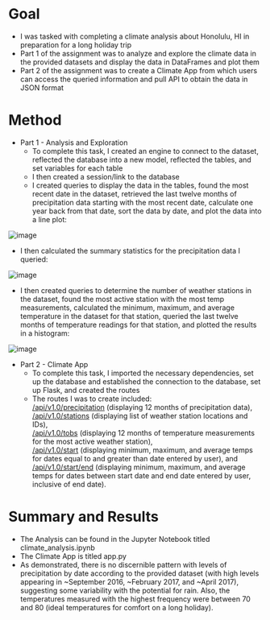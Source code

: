 # Goal
- I was tasked with completing a climate analysis about Honolulu, HI in preparation for a long holiday trip
- Part 1 of the assignment was to analyze and explore the climate data in the provided datasets and display the data in DataFrames and plot them 
- Part 2 of the assignment was to create a Climate App from which users can access the queried information and pull API to obtain the data in JSON format

# Method
- Part 1 - Analysis and Exploration
  - To complete this task, I created an engine to connect to the dataset, reflected the       database into a new model, reflected the tables, and set variables for each table
  - I then created a session/link to the database
  - I created queries to display the data in the tables, found the most recent date in       the dataset, retrieved the last twelve months of precipitation data starting with the     most recent date, calculate one year back from that date, sort the data by date, and     plot the data into a line plot:

![image](https://user-images.githubusercontent.com/120341249/223899461-cf326ff9-420c-42f8-a93a-0c750ae46a0d.png)

  - I then calculated the summary statistics for the precipitation data I queried:

![image](https://user-images.githubusercontent.com/120341249/223899613-9db24833-7179-4fb7-9309-e4b1984cecb2.png)

  - I then created queries to determine the number of weather stations in the dataset,       found the most active station with the most temp measurements, calculated the             minimum, maximum, and average temperature in the dataset for that station, queried       the last twelve months of temperature readings for that station, and plotted the         results in a histogram:
 
 ![image](https://user-images.githubusercontent.com/120341249/223899950-477b9c8e-3527-404d-b909-4ddf19432b98.png)

- Part 2 - Climate App
  - To complete this task, I imported the necessary dependencies, set up the database and     established the connection to the database, set up Flask, and created the routes
  - The routes I was to create included:<br/>
    <ins>/api/v1.0/precipitation</ins> (displaying 12 months of precipitation data),                 
    <ins>/api/v1.0/stations</ins> (displaying list of weather station locations and IDs),           
    <ins>/api/v1.0/tobs</ins> (displaying 12 months of temperature measurements for the   most active weather station),<br/> 
    <ins>/api/v1.0/start</ins> (displaying minimum, maximum, and average temps for dates equal     to and greater than date entered by user), and <br/>
    <ins>/api/v1.0/start/end</ins> (displaying minimum, maximum, and average temps for dates     between start date and end date entered by user, inclusive of end date).
  
# Summary and Results
- The Analysis can be found in the Jupyter Notebook titled climate_analysis.ipynb
- The Climate App is titled app.py
- As demonstrated, there is no discernible pattern with levels of precipitation by date according to the provided dataset (with high levels appearing in ~September 2016, ~February 2017, and ~April 2017), suggesting some variability with the potential for rain.  Also, the temperatures measured with the highest frequency were between 70 and 80 (ideal temperatures for comfort on a long holiday).
